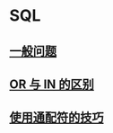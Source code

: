 # SQL

## [一般问题](./basic/一般问题.md)

## [OR 与 IN 的区别](./basic/OR与IN的区别.md)

## [使用通配符的技巧](./basic/使用通配符的技巧.md)

